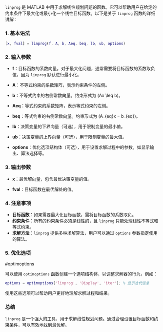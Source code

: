 `linprog` 是 MATLAB 中用于求解线性规划问题的函数。它可以帮助用户在给定的约束条件下最大化或最小化一个线性目标函数。以下是关于 `linprog` 函数的详细讲解：

### 1. **基本语法**

```matlab
[x, fval] = linprog(f, A, b, Aeq, beq, lb, ub, options)
```

### 2. **输入参数**

- **f**：目标函数的系数向量。对于最大化问题，通常需要将目标函数的系数取负值，因为 `linprog` 默认进行最小化。
  
- **A**：不等式约束的系数矩阵，表示约束条件的左侧。

- **b**：不等式约束的右侧常数向量。约束形式为 \(Ax \leq b\)。

- **Aeq**：等式约束的系数矩阵，表示等式约束的左侧。

- **beq**：等式约束的右侧常数向量。约束形式为 \(A_{eq}x = b_{eq}\)。

- **lb**：决策变量的下界向量（可选），用于限制变量的最小值。

- **ub**：决策变量的上界向量（可选），用于限制变量的最大值。

- **options**：优化选项结构体（可选），用于设置求解过程中的参数，如显示输出、算法选择等。

### 3. **输出参数**

- **x**：最优解向量，包含最优决策变量的值。

- **fval**：目标函数在最优解处的值。

### 4. **注意事项**

- **目标函数**：如果需要最大化目标函数，需将目标函数的系数取负。
- **约束条件**：所有的约束条件必须是线性的，且 `linprog` 只能处理线性不等式和等式约束。
- **求解方法**：`linprog` 提供多种求解算法，用户可以通过 `options` 参数指定使用的算法。

### 5. **优化选项**
#optimoptions


可以使用 `optimoptions` 函数创建一个选项结构体，以调整求解器的行为。例如：

```matlab
options = optimoptions('linprog', 'Display', 'iter'); % 显示迭代信息
```

使用这些选项可以帮助用户更好地理解求解过程和结果。

### 总结

`linprog` 是一个强大的工具，用于求解线性规划问题。通过合理设置目标函数和约束条件，可以有效地找到最优解。